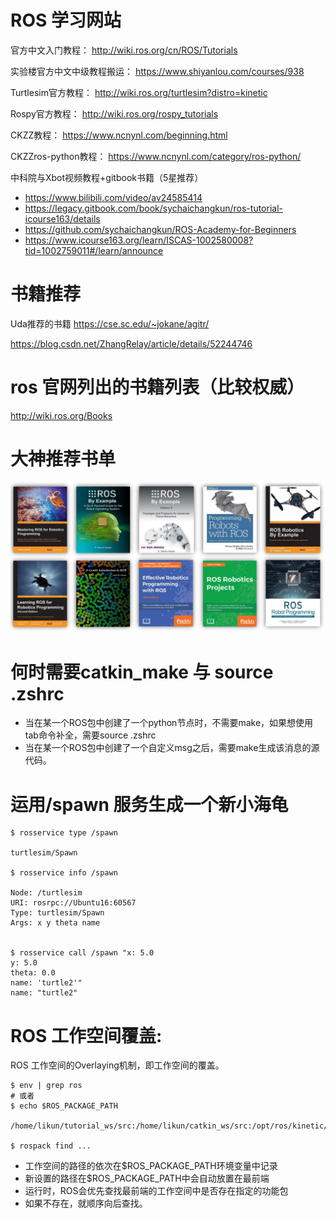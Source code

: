 # ROS 学习网站

官方中文入门教程：
http://wiki.ros.org/cn/ROS/Tutorials

实验楼官方中文中级教程搬运：
https://www.shiyanlou.com/courses/938

Turtlesim官方教程：
http://wiki.ros.org/turtlesim?distro=kinetic

Rospy官方教程：
http://wiki.ros.org/rospy_tutorials

CKZZ教程：
https://www.ncnynl.com/beginning.html

CKZZros-python教程：
https://www.ncnynl.com/category/ros-python/

中科院与Xbot视频教程+gitbook书籍（5星推荐）
- https://www.bilibili.com/video/av24585414
- https://legacy.gitbook.com/book/sychaichangkun/ros-tutorial-icourse163/details
- https://github.com/sychaichangkun/ROS-Academy-for-Beginners
- https://www.icourse163.org/learn/ISCAS-1002580008?tid=1002759011#/learn/announce



# 书籍推荐

Uda推荐的书籍
https://cse.sc.edu/~jokane/agitr/

https://blog.csdn.net/ZhangRelay/article/details/52244746

# ros 官网列出的书籍列表（比较权威）

http://wiki.ros.org/Books

# 大神推荐书单

![1568387610574](res/1568387610574.png)

# 何时需要catkin_make 与 source .zshrc

- 当在某一个ROS包中创建了一个python节点时，不需要make，如果想使用tab命令补全，需要source .zshrc
- 当在某一个ROS包中创建了一个自定义msg之后，需要make生成该消息的源代码。

# 运用/spawn 服务生成一个新小海龟
```shell
$ rosservice type /spawn 

turtlesim/Spawn

$ rosservice info /spawn 

Node: /turtlesim
URI: rosrpc://Ubuntu16:60567
Type: turtlesim/Spawn
Args: x y theta name


$ rosservice call /spawn "x: 5.0
y: 5.0
theta: 0.0
name: 'turtle2'"
name: "turtle2"

```

# ROS 工作空间覆盖:
ROS 工作空间的Overlaying机制，即工作空间的覆盖。
```shell
$ env | grep ros
# 或者
$ echo $ROS_PACKAGE_PATH

/home/likun/tutorial_ws/src:/home/likun/catkin_ws/src:/opt/ros/kinetic/share

$ rospack find ...
```
- 工作空间的路径的依次在$ROS_PACKAGE_PATH环境变量中记录
- 新设置的路径在$ROS_PACKAGE_PATH中会自动放置在最前端
- 运行时，ROS会优先查找最前端的工作空间中是否存在指定的功能包
- 如果不存在，就顺序向后查找。



